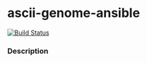 # ascii-genome-ansible

[![Build Status](https://travis-ci.org/calvinmclean/bowtie2-ansible.svg?branch=master)](https://travis-ci.org/calvinmclean/bowtie2-ansible)

### Description

